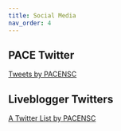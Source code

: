 ```yaml
---
title: Social Media
nav_order: 4
---
```


## PACE Twitter

<a class="twitter-timeline" data-height="1200" href="https://twitter.com/PACENSC/lists/pace-nsc-2019-live">Tweets by PACENSC</a> <script async src="//platform.twitter.com/widgets.js" charset="utf-8"></script>

## Liveblogger Twitters

<a class="twitter-timeline" data-height="1200" href="https://twitter.com/PACENSC/lists/pace-nsc-2018-live?ref_src=twsrc%5Etfw">A Twitter List by PACENSC</a> <script async src="https://platform.twitter.com/widgets.js" charset="utf-8"></script>
